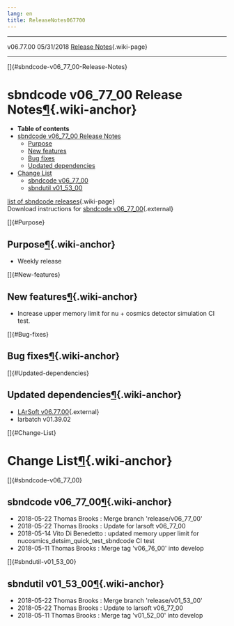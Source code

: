 ```yaml
---
lang: en
title: ReleaseNotes067700
---
```


  ----------- ------------ -- -- ------------------------------------------------------
  v06.77.00   05/31/2018         [Release Notes](ReleaseNotes067700.html){.wiki-page}
  ----------- ------------ -- -- ------------------------------------------------------

[]{#sbndcode-v06_77_00-Release-Notes}

sbndcode v06\_77\_00 Release Notes[¶](#sbndcode-v06_77_00-Release-Notes){.wiki-anchor}
======================================================================================

-   **Table of contents**
-   [sbndcode v06\_77\_00 Release
    Notes](#sbndcode-v06_77_00-Release-Notes)
    -   [Purpose](#Purpose)
    -   [New features](#New-features)
    -   [Bug fixes](#Bug-fixes)
    -   [Updated dependencies](#Updated-dependencies)
-   [Change List](#Change-List)
    -   [sbndcode v06\_77\_00](#sbndcode-v06_77_00)
    -   [sbndutil v01\_53\_00](#sbndutil-v01_53_00)

[list of sbndcode
releases](List_of_SBND_code_releases.html){.wiki-page}\
Download instructions for [sbndcode
v06\_77\_00](http://scisoft.fnal.gov/scisoft/bundles/sbnd/v06_77_00/sbndcode-v06_77_00.html){.external}

[]{#Purpose}

Purpose[¶](#Purpose){.wiki-anchor}
----------------------------------

-   Weekly release

[]{#New-features}

New features[¶](#New-features){.wiki-anchor}
--------------------------------------------

-   Increase upper memory limit for nu + cosmics detector simulation CI
    test.

[]{#Bug-fixes}

Bug fixes[¶](#Bug-fixes){.wiki-anchor}
--------------------------------------

[]{#Updated-dependencies}

Updated dependencies[¶](#Updated-dependencies){.wiki-anchor}
------------------------------------------------------------

-   [LArSoft
    v06.77.00](https://cdcvs.fnal.gov/redmine/projects/larsoft/wiki/ReleaseNotes067700){.external}
-   larbatch v01.39.02

[]{#Change-List}

Change List[¶](#Change-List){.wiki-anchor}
==========================================

[]{#sbndcode-v06_77_00}

sbndcode v06\_77\_00[¶](#sbndcode-v06_77_00){.wiki-anchor}
----------------------------------------------------------

-   2018-05-22 Thomas Brooks : Merge branch \'release/v06\_77\_00\'
-   2018-05-22 Thomas Brooks : Update for larsoft v06\_77\_00
-   2018-05-14 Vito Di Benedetto : updated memory upper limit for
    nucosmics\_detsim\_quick\_test\_sbndcode CI test
-   2018-05-11 Thomas Brooks : Merge tag \'v06\_76\_00\' into develop

[]{#sbndutil-v01_53_00}

sbndutil v01\_53\_00[¶](#sbndutil-v01_53_00){.wiki-anchor}
----------------------------------------------------------

-   2018-05-22 Thomas Brooks : Merge branch \'release/v01\_53\_00\'
-   2018-05-22 Thomas Brooks : Update to larsoft v06\_77\_00
-   2018-05-11 Thomas Brooks : Merge tag \'v01\_52\_00\' into develop
